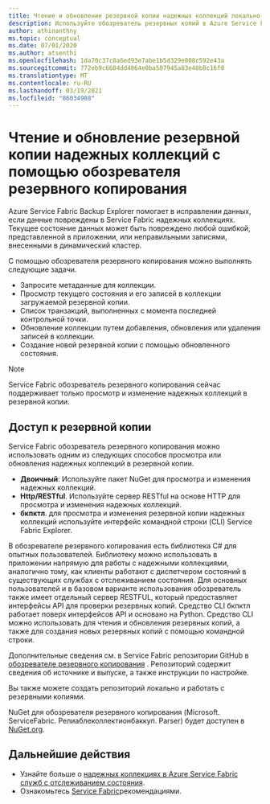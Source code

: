 ```yaml
---
title: Чтение и обновление резервной копии надежных коллекций локально
description: Используйте обозреватель резервных копий в Azure Service Fabric для чтения и обновления локальной резервной копии надежных коллекций.
author: athinanthny
ms.topic: conceptual
ms.date: 07/01/2020
ms.author: atsenthi
ms.openlocfilehash: 1da70c37c8a6ed93e7abe1b5d329e808c592e43a
ms.sourcegitcommit: 772eb9c6684dd4864e0ba507945a83e48b8c16f0
ms.translationtype: MT
ms.contentlocale: ru-RU
ms.lasthandoff: 03/19/2021
ms.locfileid: "86034988"
---
```

# <a name="read-and-update-a-reliable-collections-backup-by-using-backup-explorer"></a>Чтение и обновление резервной копии надежных коллекций с помощью обозревателя резервного копирования

Azure Service Fabric Backup Explorer помогает в исправлении данных, если данные повреждены в Service Fabric надежных коллекциях. Текущее состояние данных может быть повреждено любой ошибкой, представленной в приложении, или неправильными записями, внесенными в динамический кластер.

С помощью обозревателя резервного копирования можно выполнять следующие задачи.
-   Запросите метаданные для коллекции.
-   Просмотр текущего состояния и его записей в коллекции загружаемой резервной копии.
-   Список транзакций, выполненных с момента последней контрольной точки.
-   Обновление коллекции путем добавления, обновления или удаления записей в коллекции.
-   Создание новой резервной копии с помощью обновленного состояния.

> [!NOTE]
> Service Fabric обозреватель резервного копирования сейчас поддерживает только просмотр и изменение надежных коллекций в резервной копии.
>

## <a name="access-the-backup"></a>Доступ к резервной копии

Service Fabric обозреватель резервного копирования можно использовать одним из следующих способов просмотра или обновления надежных коллекций в резервной копии.
-   **Двоичный**: Используйте пакет NuGet для просмотра и изменения надежных коллекций.
-   **Http/RESTful**. Используйте сервер RESTful на основе HTTP для просмотра и изменения надежных коллекций.
-   **бкпктл**. для просмотра и изменения резервной копии надежных коллекций используйте интерфейс командной строки (CLI) Service Fabric Explorer.

В обозревателе резервного копирования есть библиотека C# для опытных пользователей. Библиотеку можно использовать в приложении напрямую для работы с надежными коллекциями, аналогично тому, как клиенты работают с диспетчером состояний в существующих службах с отслеживанием состояния. Для основных пользователей и в базовом варианте использования обозреватель также имеет отдельный сервер RESTFUL, который предоставляет интерфейсы API для проверки резервных копий. Средство CLI бкпктл работает поверх интерфейсов API и основано на Python. Средство CLI можно использовать для чтения и обновления резервных копий, а также для создания новых резервных копий с помощью командной строки.

Дополнительные сведения см. в Service Fabric репозитории GitHub в [обозревателе резервного копирования](https://github.com/microsoft/service-fabric-backup-explorer) . Репозиторий содержит сведения об источнике и выпуске, а также инструкции по настройке.

Вы также можете создать репозиторий локально и работать с резервными копиями.
 
NuGet для обозревателя резервного копирования (Microsoft. ServiceFabric. Релиаблеколлектионбаккуп. Parser) будет доступен в [NuGet.org](https://www.nuget.org/). 

## <a name="next-steps"></a>Дальнейшие действия

* Узнайте больше о [надежных коллекциях в Azure Service Fabric служб с отслеживанием состояния](service-fabric-reliable-services-reliable-collections.md).
* Ознакомьтесь [Service Fabric](service-fabric-best-practices-overview.md)рекомендациями.
